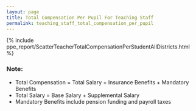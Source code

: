 ```yaml
---
layout: page
title: Total Compensation Per Pupil For Teaching Staff
permalink: teaching_staff_total_compensation_per_pupil
---
```



{% include ppe_report/ScatterTeacherTotalCompensationPerStudentAllDistricts.html %}

### Note:
- Total Compensation = Total Salary + Insurance Benefits + Mandatory Benefits
- Total Salary = Base Salary + Supplemental Salary
- Mandatory Benefits include pension funding and payroll taxes

